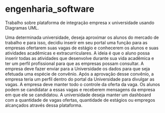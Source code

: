 # engenharia_software
Trabalho sobre plataforma de integração empresa x universidade usando Diagramas UML.  

Uma determinada universidade, deseja aproximar os alunos do mercado de trabalho e para isso, decidiu inserir em seu portal uma função para as empresas ofertarem suas vagas de estágio e conhecerem os alunos e suas atividades acadêmicas e extracurriculares. A ideia é que o aluno possa inserir todas as atividades que desenvolve durante sua vida acadêmica e ter um perfil profissional para que as empresas possam consultar. A empresa deve fazer enviar para a Universidade os dados para que seja efetuada uma espécie de convênio. Após a aprovação desse convênio, a empresa teria um perfil dentro do portal da Universidade para divulgar as vagas. A empresa deve manter todo o controle da oferta da vaga. Os alunos podem se candidatar a essas vagas e receberem mensagens da empresa em que ele se candidatou. A universidade deseja manter um dashboard com a quantidade de vagas ofertas, quantidade de estágios ou empregos alcançados através dessa plataforma. 
